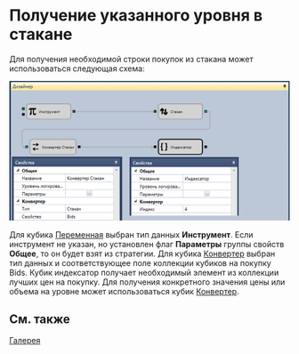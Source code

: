 # Получение указанного уровня в стакане

Для получения необходимой строки покупок из стакана может использоваться следующая схема:

![Designer Event model 00](../images/Designer_Event_model_00.png)

Для кубика [Переменная](Designer_Variable.md) выбран тип данных **Инструмент**. Если инструмент не указан, но установлен флаг **Параметры** группы свойств **Общее**, то он будет взят из стратегии. Для кубика [Конвертер](Designer_Converter.md) выбран тип данных и соответствующее поле коллекции кубиков на покупку Bids. Кубик индексатор получает необходимый элемент из коллекции лучших цен на покупку. Для получения конкретного значения цены или объема на уровне может использоваться кубик [Конвертер](Designer_Converter.md).

## См. также

[Галерея](Designer_Gallery_of_strategies.md)
